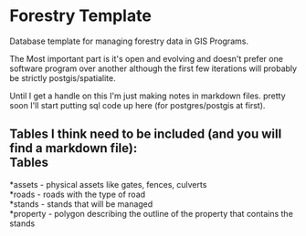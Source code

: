 Forestry Template
====================

Database template for managing forestry data in GIS Programs. 

The Most important part is it's open and evolving and doesn't prefer one software program over another although the first few iterations will probably be strictly postgis/spatialite. 

Until I get a handle on this I'm just making notes in markdown files. pretty soon I'll start putting sql code up here (for postgres/postgis at first). 


Tables I think need to be included (and you will find a markdown file):  
Tables  
-----------------
*assets - physical assets like gates, fences, culverts   
*roads - roads with the type of road  
*stands - stands that will be managed  
*property - polygon describing the outline of the property that contains the stands
